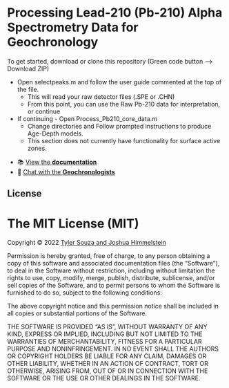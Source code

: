 # Processing Lead-210 (Pb-210) Alpha Spectrometry Data for Geochronology

To get started, download or clone this repository (Green code button --> Download ZIP)

* Open selectpeaks.m and follow the user guide commented at the top of the file. 
    * This will read your raw detector files (.SPE or .CHN)
    * From this point, you can use the Raw Pb-210 data for interpretation, or continue
* If continuing - Open Process_Pb210_core_data.m 
    * Change directories and Follow prompted instructions to produce Age-Depth models.
    * This section does not currently have functionality for surface active zones. 

<!--- - 👉 [**Get Started**](#install) -->
- 📚 [View the **documentation**](https://github.com/tsouza96/processing_lead_210_sediment_data/blob/main/README.md)
- 💬 [Chat with the **Geochronologists**](https://joshimmel.com/#contact)

## License

The MIT License (MIT)
=====================
Copyright © 2022 [Tyler Souza and Joshua Himmelstein](https://joshimmel.com)

Permission is hereby granted, free of charge, to any person
obtaining a copy of this software and associated documentation
files (the “Software”), to deal in the Software without
restriction, including without limitation the rights to use,
copy, modify, merge, publish, distribute, sublicense, and/or sell
copies of the Software, and to permit persons to whom the
Software is furnished to do so, subject to the following
conditions:

The above copyright notice and this permission notice shall be
included in all copies or substantial portions of the Software.

THE SOFTWARE IS PROVIDED “AS IS”, WITHOUT WARRANTY OF ANY KIND,
EXPRESS OR IMPLIED, INCLUDING BUT NOT LIMITED TO THE WARRANTIES
OF MERCHANTABILITY, FITNESS FOR A PARTICULAR PURPOSE AND
NONINFRINGEMENT. IN NO EVENT SHALL THE AUTHORS OR COPYRIGHT
HOLDERS BE LIABLE FOR ANY CLAIM, DAMAGES OR OTHER LIABILITY,
WHETHER IN AN ACTION OF CONTRACT, TORT OR OTHERWISE, ARISING
FROM, OUT OF OR IN CONNECTION WITH THE SOFTWARE OR THE USE OR
OTHER DEALINGS IN THE SOFTWARE.
